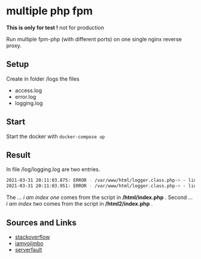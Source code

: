 # multiple php fpm

__This is only for test !__ not for production

Run multiple fpm-php (with different ports) on one single nginx reverse proxy.

## Setup

Create in folder /logs the files

+ access.log
+ error.log
+ logging.log

## Start

Start the docker with `docker-compose up`

## Result

In file /log/logging.log are two entries.

```sh
2021-03-31 20:11:03.875: ERROR - /var/www/html/logger.class.php-> - line:122 : i am index one
2021-03-31 20:11:03.951: ERROR - /var/www/html/logger.class.php-> - line:122 : i am index two
```

The _... i am index one_ comes from the script in __/html/index.php__ .
Second _... i am index two_ comes from the script in __/html2/index.php__ .

## Sources and Links

+ [stackoverflow](https://stackoverflow.com/questions/64137225/how-to-setup-a-single-nginx-server-with-multiple-php-fpm-docker-containers)
+ [iamyojimbo](https://github.com/iamyojimbo/docker-nginx-php-fpm/blob/master/nginx/nginx.conf#L137)
+ [serverfault](https://serverfault.com/questions/693509/docker-scaling-nginx-and-php-fpm-seperately)